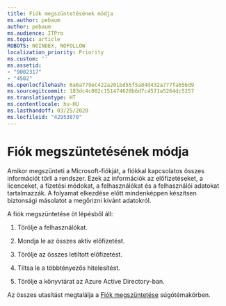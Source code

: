 ```yaml
---
title: Fiók megszüntetésének módja
ms.author: pebaum
author: pebaum
ms.audience: ITPro
ms.topic: article
ROBOTS: NOINDEX, NOFOLLOW
localization_priority: Priority
ms.custom: ''
ms.assetid:
- "9002317"
- "4502"
ms.openlocfilehash: 6a6a779ec422a201bd55f5a84d432a777fa656d9
ms.sourcegitcommit: 183dc4c002c151474628b6d7c4571a5264dc5257
ms.translationtype: HT
ms.contentlocale: hu-HU
ms.lasthandoff: 03/25/2020
ms.locfileid: "42953870"
---
```

# <a name="how-to-close-your-account"></a>Fiók megszüntetésének módja

Amikor megszünteti a Microsoft-fiókját, a fiókkal kapcsolatos összes információt törli a rendszer. Ezek az információk az előfizetéseket, a licenceket, a fizetési módokat, a felhasználókat és a felhasználói adatokat tartalmazzák. A folyamat elkezdése előtt mindenképpen készítsen biztonsági másolatot a megőrizni kívánt adatokról.

A fiók megszüntetése öt lépésből áll:

1. Törölje a felhasználókat.

2. Mondja le az összes aktív előfizetést.

3. Törölje az összes letiltott előfizetést.

4. Tiltsa le a többtényezős hitelesítést.

5. Törölje a könyvtárat az Azure Active Directory-ban.

Az összes utasítást megtalálja a [Fiók megszüntetése](https://docs.microsoft.com/microsoft-365/commerce/close-your-account) súgótémakörben.
